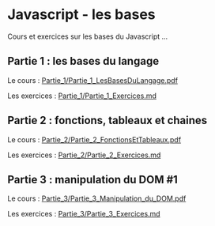 # Javascript - les bases

Cours et exercices sur les bases du Javascript ...

## Partie 1 : les bases du langage

Le cours : <a href="Partie_1/Partie_1_LesBasesDuLangage.pdf" target="_blank">Partie_1/Partie_1_LesBasesDuLangage.pdf</a>

Les exercices : [Partie_1/Partie_1_Exercices.md](Partie_1/Partie_1_Exercices.md)

## Partie 2 : fonctions, tableaux et chaines

Le cours : <a href="Partie_2/Partie_2_FonctionsEtTableaux.pdf" target="_blank">Partie_2/Partie_2_FonctionsEtTableaux.pdf</a>

Les exercices : [Partie_2/Partie_2_Exercices.md](Partie_2/Partie_2_Exercices.md)

## Partie 3 : manipulation du DOM #1

Le cours : <a href="Partie_3/Partie_3_Manipulation_du_DOM.pdf" target="_blank">Partie_3/Partie_3_Manipulation_du_DOM.pdf</a>

Les exercices : [Partie_3/Partie_3_Exercices.md](Partie_3/Partie_3_Exercices.md)
